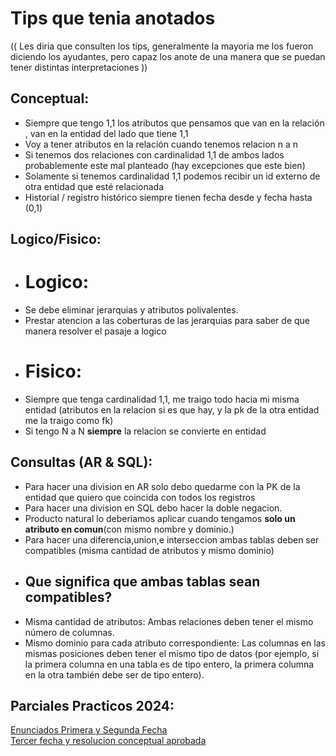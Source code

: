 # Tips que tenia anotados 
(( Les diria que consulten los tips, generalmente la mayoria me los fueron diciendo los ayudantes, pero capaz los anote de una manera que se puedan tener distintas interpretaciones ))
## Conceptual: 
- Siempre que tengo 1,1 los atributos que pensamos que van en la relación , van en la entidad del lado que tiene 1,1
- Voy a tener atributos en la relación cuando tenemos relacion n a n 
- Si tenemos dos relaciones con cardinalidad 1,1 de ambos lados probablemente este mal planteado (hay excepciones que este bien)
- Solamente si tenemos cardinalidad 1,1 podemos recibir un id externo de otra entidad que esté relacionada
- Historial / registro histórico siempre tienen fecha desde y fecha hasta (0,1)

## Logico/Fisico: 
- # Logico:
- Se debe eliminar jerarquias y atributos polivalentes. 
- Prestar atencion a las coberturas de las jerarquias para saber de que manera resolver el pasaje a logico
- # Fisico:
- Siempre que tenga cardinalidad 1,1, me traigo todo hacia mi misma entidad (atributos en la relacion si es que hay, y la pk de la otra entidad me la traigo como fk)
- Si tengo N a N **siempre** la relacion se convierte en entidad 
 

## Consultas (AR & SQL): 
- Para hacer una division en AR solo debo quedarme con la PK de la entidad que quiero que coincida con todos los registros
- Para hacer una division en SQL debo hacer la doble negacion.
- Producto natural lo deberiamos aplicar cuando tengamos **solo un atributo en comun**(con mismo nombre y dominio.)
- Para hacer una diferencia,union,e interseccion ambas tablas deben ser compatibles (misma cantidad de atributos y mismo dominio)
- ## Que significa que ambas tablas sean compatibles?
- Misma cantidad de atributos: Ambas relaciones deben tener el mismo número de columnas.
- Mismo dominio para cada atributo correspondiente: Las columnas en las mismas posiciones deben tener el mismo tipo de datos (por ejemplo, si la primera columna en una tabla es de tipo entero, la primera columna en la otra también debe ser de tipo entero).

## Parciales Practicos 2024: 
[Enunciados Primera y Segunda Fecha](https://github.com/Giancardonee/DBD/blob/main/Parciales%20y%20Resoluciones/PDFs%20REJUNTE%20DE%20PARCIALES/DBD%20-%20Parciales%202024.pdf)  
[Tercer fecha y resolucion conceptual aprobada](https://github.com/Giancardonee/DBD/blob/main/Parciales%20y%20Resoluciones/PDFs%20REJUNTE%20DE%20PARCIALES/Parcial%20tercer%20fecha%20y%20resolucion%20de%20conceptual.pdf)
